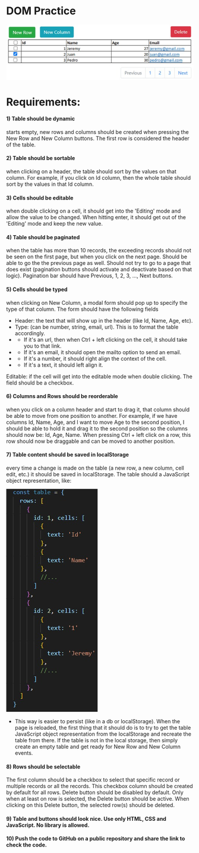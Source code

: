 # DOM Practice

![](./TableExample.jpeg)

 
# Requirements:

#### 1) Table should be dynamic
starts empty, new rows and columns should be created when pressing the New Row and New Column buttons. The first row is considered the header of the table.
#### 2) Table should be sortable
when clicking on a header, the table should sort by the values on that column. For example, if you click on Id column, then the whole table should sort by the values in that Id column.
#### 3) Cells should be editable
when double clicking on a cell, it should get into the 'Editing' mode and allow the value to be changed. When hitting enter, it should get out of the 'Editing' mode and keep the new value.
#### 4) Table should be paginated
when the table has more than 10 records, the exceeding records should not be seen on the first page, but when you click on the next page. Should be able to go the the previous page as well. Should not try to go to a page that does exist (pagination buttons should activate and deactivate based on that logic). Pagination bar should have Previous, 1, 2, 3, ..., Next buttons.
#### 5) Cells should be typed
when clicking on New Column, a modal form should pop up to specify the type of that column. The form should have the following fields

- Header: the text that will show up in the header (like Id, Name, Age, etc).
- Type: (can be number, string, email, url). This is to format the table accordingly. 
- - If it's an url, then when Ctrl + left clicking on the cell, it should take you to that link. 
- - If it's an email, it should open the mailto option to send an email. 
- - If it's a number, it should right align the context of the cell.
- - If it's a text, it should left align it.

Editable: if the cell will get into the editable mode when double clicking. The field should be a checkbox.

#### 6) Columns and Rows should be reorderable
when you click on a column header and start to drag it, that column should be able to move from one position to another. For example, if we have columns Id, Name, Age, and I want to move Age to the second position, I should be able to hold it and drag it to the second position so the columns should now be: Id, Age, Name.
When pressing Ctrl + left click on a row, this row should now be draggable and can be moved to another position.
#### 7) Table content should be saved in localStorage
every time a change is made on the table (a new row, a new column, cell edit, etc.) it should be saved in localStorage. The table should a JavaScript object representation, like:

![](./codeExample.jpeg)


- This way is easier to persist (like in a db or localStorage).
When the page is reloaded, the first thing that it should do is to try to get the table JavaScript object representation from the localStorage and recreate the table from there. If the table is not in the local storage, then simply create an empty table and get ready for New Row and New Column events.

#### 8) Rows should be selectable
The first column should be a checkbox to select that specific record or multiple records or all the records. This checkbox column should be created by default for all rows.
Delete button should be disabled by default. Only when at least on row is selected, the Delete button should be active. When clicking on this Delete button, the selected row(s) should be deleted.

#### 9) Table and buttons should look nice. Use only HTML, CSS and JavaScript. No library is allowed.

#### 10) Push the code to GitHub on a public repository and share the link to check the code.